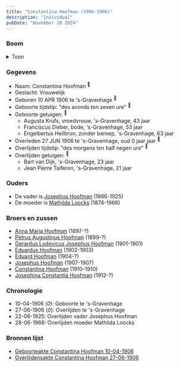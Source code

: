 ```yaml
---
title: "Constantina Hoofman (1906-1906)"
description: "Individual"
pubDate: "November 20 2024"
---
```


### Boom
<details><summary>Toon</summary>

![test](https://www.plantuml.com/plantuml/svg/ZP9RJoCn38NVyoiiUE2fqlGAKrKL5BNi8c2hvV9QUIQc4qqcgUBCLXNgVyUqmou20ViMEJxnTqvyoX53h2khk3HkXG4ho30lby7NJfzxwmF4W8xbYbnKXT44kGcvfVsPgbNSG4LLHe7t9OuKoCVDYjIRLtEBpF2a063YWwPmLvYyTCGy6bLet7WCNRLLwWZckr6izeg3Iy-qAcg67zu_LkWE01b-9adIwGCSJhkp_cmYxpuz6h9w2wDXXjbcaVaOBGt7qEd1sVq5j4y60xW8YFNwJIkNjRKBT7gH1y-SUU5vqNJWylu6sgcCEEAMoFwGAt190jXGNMCiZDK8Lzxd9Rz2jTEUGCqcq-wq-nLK7swdSu4wxeaj5yaPPleFi9C6JCny0ZOQhabhuvOlxIdS_7gGCUbW1pYJr0OzEBHcMSGDMUlN0hbLJPgjLjEX6YV_2erI2hkhLBsEE_TELiX5u_3z1qaR_FtRxpDf9t0s_otUalVUle_bk8dbWrGMwfISbWL_1W00)
</details>

### Gegevens
- Naam: Constantina Hoofman <sup><a href="../s00338/" style="text-decoration:none" title="Geboorteakte Constantina Hoofman 10-04-1906">:link:</a></sup>
- Geslacht: Vrouwelijk
- Geboren 10 APR 1906 te 's-Gravenhage <sup><a href="../s00338/" style="text-decoration:none" title="Geboorteakte Constantina Hoofman 10-04-1906">:link:</a></sup>
- Geboorte tijdstip: "des avonds ten zeven ure" <sup><a href="../s00338/" style="text-decoration:none" title="Geboorteakte Constantina Hoofman 10-04-1906">:link:</a></sup>
- Geboorte getuigen: <sup><a href="../s00338/" style="text-decoration:none" title="Geboorteakte Constantina Hoofman 10-04-1906">:link:</a></sup>
  - Augusta Krufs, vroedvrouw, \'s-Gravenhage, 43 jaar
  - Franciscus Dieber, bode, \'s-Gravenhage, 53 jaar
  - Engelbertus Heilbron, zonder beroep, \'s-Gravenhage, 63 jaar
- Overleden 27 JUN 1906 te 's-Gravenhage, oud 0 jaar jaar <sup><a href="../s00339/" style="text-decoration:none" title="Overlijdensakte Constantina Hoofman 27-06-1906">:link:</a></sup>
- Overlijden tijdstip: "des morgens ten half negen ure" <sup><a href="../s00339/" style="text-decoration:none" title="Overlijdensakte Constantina Hoofman 27-06-1906">:link:</a></sup>
- Overlijden getuigen: <sup><a href="../s00339/" style="text-decoration:none" title="Overlijdensakte Constantina Hoofman 27-06-1906">:link:</a></sup>
  - Bart van Dijk, \'s-Gravenhage, 23 jaar
  - Jean Pierre Taiferon, \'s-Gravenhage, 21 jaar

### Ouders
- De vader is [Josephus Hoofman](../i00025/) (1866-1925)
- De moeder is [Mathilda Loocks](../i00194/) (1874-1966)

### Broers en zussen
- [Anna Maria Hoofman](../i00203/) (1897-?)
- [Petrus Augustinus Hoofman](../i00195/) (1899-?)
- [Gerardus Lodevicus Josephus Hoofman](../i00196/) (1901-1901)
- [Eduardus Hoofman](../i00197/) (1902-1903)
- [Eduard Hoofman](../i00198/) (1904-?)
- [Josephus Hoofman](../i00200/) (1907-1907)
- [Constantina Hoofman](../i00201/) (1910-1910)
- [Josephina Constantia Hoofman](../i00202/) (1912-?)

### Chronologie
- 10-04-1906 (<i>0</i>): Geboorte te 's-Gravenhage
- 27-06-1906 (<i>0</i>): Overlijden te 's-Gravenhage
- 22-06-1925: Overlijden vader Josephus Hoofman
- 28-06-1966: Overlijden moeder Mathilda Loocks

### Bronnen lijst
- [Geboorteakte Constantina Hoofman 10-04-1906](../s00338/)
- [Overlijdensakte Constantina Hoofman 27-06-1906](../s00339/)